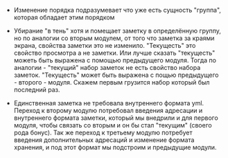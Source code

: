 - Изменение порядка подразумевает что уже есть сущность "группа", которая обладает этим порядком

- Убирание "в тень" хотя и помещает заметку в определённую группу, но по аналогии со вторым модулем, от того что заметка за краями экрана, свойства заметки это не изменило. "Текущесть" это свойство просмотра а не заметки. Или лучше сказать "текущесть" можеть быть выражена с помощью предыдущего модуля. Тогда по аналогии - "текущий" набор заметок не есть свойство набора заметок. "Текущесть" может быть выражена с пощью предыдущего - второго - модуля. Скажем первым грузится набор который был последний раз.

- Единственная заметка не требовала внутреннего формата yml. Переход к второму модулю потребовал введения адресации и внутреннего формата заметки, который мы внедрили и для первого модуля, чтобы связать со вторым и он бы стал "текущим" (своего рода бонус). Так же переход к третьему модулю потребует введения дополнительных адресаций и изменение формата хранения, и под этот формат мы подстроим и предыдущие модули.
